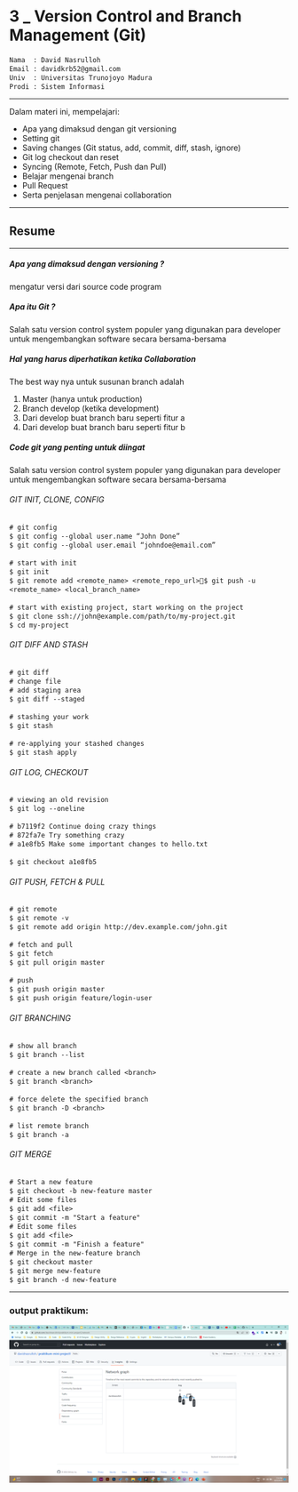 # 3 \_ Version Control and Branch Management (Git)

```
Nama  : David Nasrulloh
Email : davidkrb52@gmail.com
Univ  : Universitas Trunojoyo Madura
Prodi : Sistem Informasi
```

---

Dalam materi ini, mempelajari:

- Apa yang dimaksud dengan git versioning
- Setting git
- Saving changes (Git status, add, commit, diff, stash, ignore)
- Git log checkout dan reset
- Syncing (Remote, Fetch, Push dan Pull)
- Belajar mengenai branch
- Pull Request
- Serta penjelasan mengenai collaboration

---

## Resume

---

##### Apa yang dimaksud dengan versioning ?

mengatur versi dari source code program

##### Apa itu Git ?

Salah satu version control system populer yang digunakan para developer untuk mengembangkan software secara bersama-bersama

##### Hal yang harus diperhatikan ketika Collaboration

The best way nya untuk susunan branch adalah

1. Master (hanya untuk production)
2. Branch develop (ketika development)
3. Dari develop buat branch baru seperti fitur a
4. Dari develop buat branch baru seperti fitur b

##### Code git yang penting untuk diingat

Salah satu version control system populer yang digunakan para developer untuk mengembangkan software secara bersama-bersama

###### GIT INIT, CLONE, CONFIG

```
# git config
$ git config --global user.name “John Done”
$ git config --global user.email “johndoe@email.com”

# start with init
$ git init
$ git remote add <remote_name> <remote_repo_url>$ git push -u <remote_name> <local_branch_name>

# start with existing project, start working on the project
$ git clone ssh://john@example.com/path/to/my-project.git
$ cd my-project
```

###### GIT DIFF AND STASH

```
# git diff
# change file
# add staging area
$ git diff --staged

# stashing your work
$ git stash

# re-applying your stashed changes
$ git stash apply
```

###### GIT LOG, CHECKOUT

```
# viewing an old revision
$ git log --oneline

# b7119f2 Continue doing crazy things
# 872fa7e Try something crazy
# a1e8fb5 Make some important changes to hello.txt

$ git checkout a1e8fb5
```

###### GIT PUSH, FETCH & PULL

```
# git remote
$ git remote -v
$ git remote add origin http://dev.example.com/john.git

# fetch and pull
$ git fetch
$ git pull origin master

# push
$ git push origin master
$ git push origin feature/login-user
```

###### GIT BRANCHING

```
# show all branch
$ git branch --list

# create a new branch called <branch>
$ git branch <branch>

# force delete the specified branch
$ git branch -D <branch>

# list remote branch
$ git branch -a
```

###### GIT MERGE

```
# Start a new feature
$ git checkout -b new-feature master
# Edit some files
$ git add <file>
$ git commit -m "Start a feature"
# Edit some files
$ git add <file>
$ git commit -m "Finish a feature"
# Merge in the new-feature branch
$ git checkout master
$ git merge new-feature
$ git branch -d new-feature
```

---

### output praktikum:

![praktikum](./screenshots/david.png)
